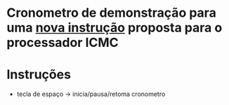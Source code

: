 # Cronometro de demonstração para uma [nova instrução](https://github.com/314gomes/Processador-ICMC) proposta para o processador ICMC

# Instruções
* tecla de espaço -> inicia/pausa/retoma cronometro